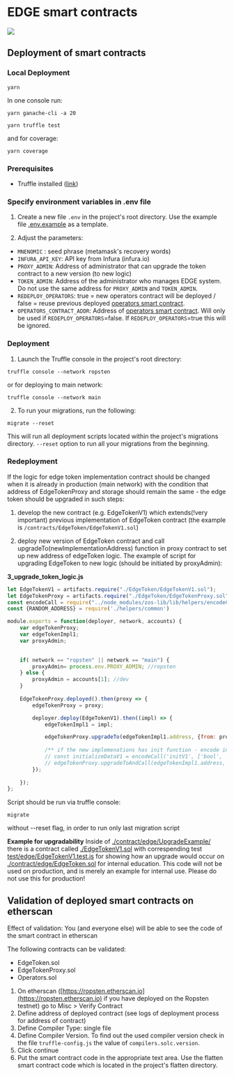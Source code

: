 # EDGE smart contracts

![](UML.svg)

## Deployment of smart contracts

### Local Deployment

```
yarn
```    

In one console run:   
``` 
yarn ganache-cli -a 20
```    

``` 
yarn truffle test
```

and for coverage:
```
yarn coverage
```

### Prerequisites
* Truffle installed ([link]( https://www.trufflesuite.com/truffle))

### Specify environment variables in .env file
1. Create a new file `.env` in the project's root directory. Use the example file [.env.example](./.env.example) as a template.

2. Adjust the parameters:
* `MNENOMIC` : seed phrase (metamask's recovery words)
* `INFURA_API_KEY`: API key from Infura (infura.io)
* `PROXY_ADMIN`: Address of administrator that can upgrade the token contract to a new version (to new logic) 
* `TOKEN_ADMIN`: Address of the administrator who manages EDGE system. Do not use the same address for `PROXY_ADMIN` and `TOKEN_ADMIN`.
* `REDEPLOY_OPERATORS`: true = new operators contract will be deployed / false = reuse previous deployed [operators smart contract](./contracts/role/BaseOperators.sol).
* `OPERATORS_CONTRACT_ADDR`: Address of [operators smart contract](./contract/role/BaseOperators.sol). Will only be used if `REDEPLOY_OPERATORS`=false. If `REDEPLOY_OPERATORS`=true this will be ignored. 

### Deployment
1.  Launch the Truffle console in the project's root directory:
```
truffle console --network ropsten
```

or for deploying to main network:

```
truffle console --network main
```

2. To run your migrations, run the following:
```
migrate --reset
```
This will run all deployment scripts located within the project's migrations directory. `--reset` option to run all your migrations from the beginning.

### Redeployment


If the logic for edge token implementation contract should be changed when it is already in production (main network) with the condition that address of EdgeTokenProxy and storage should remain the same - the edge token should be upgraded in such steps:


1.  develop the new contract (e.g. EdgeTokenV1) which extends(!very important) previous implementation of EdgeToken contract (the example is `/contracts/EdgeToken/EdgeTokenV1.sol`)

2.  deploy new version of EdgeToken contract and call upgradeTo(newImplementationAddress) function in proxy contract to set up new address of edgeToken logic. The example of script for upgrading EdgeToken to new logic (should be initiated by proxyAdmin):

**3_upgrade_token_logic.js** 


```js
let EdgeTokenV1 = artifacts.require("./EdgeToken/EdgeTokenV1.sol");
let EdgeTokenProxy = artifacts.require("./EdgeToken/EdgeTokenProxy.sol");
const encodeCall = require("../node_modules/zos-lib/lib/helpers/encodeCall");
const {RANDOM_ADDRESS} = require('./helpers/common')

module.exports = function(deployer, network, accounts) {
    var edgeTokenProxy;
    var edgeTokenImpl1;
    var proxyAdmin;

    
    if( network == "ropsten" || network == "main") {
        proxyAdmin= process.env.PROXY_ADMIN; //ropsten
    } else {
        proxyAdmin = accounts[1]; //dev
    }
    
    EdgeTokenProxy.deployed().then(proxy => {
        edgeTokenProxy = proxy;

        deployer.deploy(EdgeTokenV1).then((impl) => {
            edgeTokenImpl1 = impl;

            edgeTokenProxy.upgradeTo(edgeTokenImpl1.address, {from: proxyAdmin});
            
            /** if the new implemenations has init function - encode init function call first and then use upgradeToAndCall function instead of upgradeTo  */
            // const initializeDataV1 = encodeCall('initV1', ['bool', 'address', 'uint256'], [newBool, newAddr, newUint]);
            // edgeTokenProxy.upgradeToAndCall(edgeTokenImpl1.address, initializeDataV1, { from: proxyAdmin }))
        });
        
    });
};


```

Script should be run via truffle console:

```
migrate
```

without --reset flag, in order to run only last migration script

**Example for upgradability**
Inside of [./contract/edge/UpgradeExample/](./contract/edge/UpgradeExample/) there is a contract called [./EdgeTokenV1.sol](./contract/edge/UpgradeExample/EdgeTokenV1.sol) with correspending test [test/edge/EdgeTokenV1.test.js](.test/edge/EdgeTokenV1.test.js) for showing how an upgrade would occur on [./contract/edge/EdgeToken.sol]([./contract/edge/EdgeToken.sol) for internal education.  This code will not be used on production, and is merely an example for internal use.  Please do not use this for production!


## Validation of deployed smart contracts on etherscan
Effect of validation: You (and everyone else) will be able to see the code of the smart contract in etherscan

The following contracts can be validated:
* EdgeToken.sol
* EdgeTokenProxy.sol
* Operators.sol

1.  On etherscan ([https://ropsten.etherscan.io](https://ropsten.etherscan.io) if you have deployed on the Ropsten testnet) go to Misc > Verify Contract
2.  Define address of deployed contract (see logs of deployment process for address of contract)
3.  Define Compiler Type: single file
4.  Define Compiler Version. To find out the used compiler version check in the file `truffle-config.js` the value of `compilers.solc.version`.
5.  Click continue
6.  Put the smart contract code in the appropriate text area. Use the flatten smart contract code which is located in the project's flatten directory.